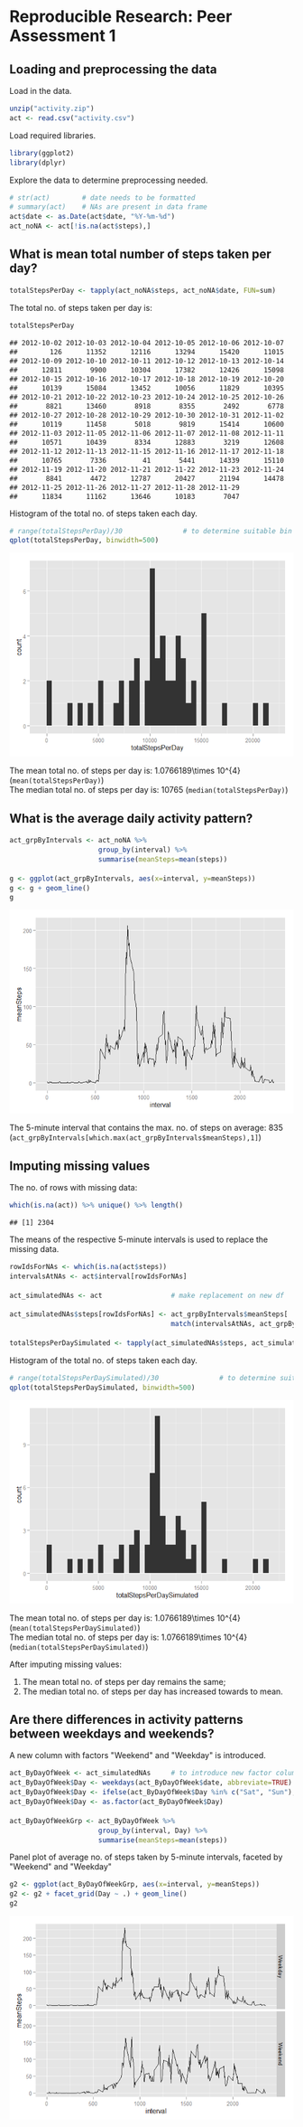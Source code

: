 # Reproducible Research: Peer Assessment 1

## Loading and preprocessing the data

Load in the data.

```r
unzip("activity.zip")
act <- read.csv("activity.csv")
```

Load required libraries.

```r
library(ggplot2)
library(dplyr)
```

Explore the data to determine preprocessing needed.

```r
# str(act)        # date needs to be formatted
# summary(act)    # NAs are present in data frame
act$date <- as.Date(act$date, "%Y-%m-%d")
act_noNA <- act[!is.na(act$steps),]
```


## What is mean total number of steps taken per day?

```r
totalStepsPerDay <- tapply(act_noNA$steps, act_noNA$date, FUN=sum)
```

The total no. of steps taken per day is:

```r
totalStepsPerDay
```

```
## 2012-10-02 2012-10-03 2012-10-04 2012-10-05 2012-10-06 2012-10-07 
##        126      11352      12116      13294      15420      11015 
## 2012-10-09 2012-10-10 2012-10-11 2012-10-12 2012-10-13 2012-10-14 
##      12811       9900      10304      17382      12426      15098 
## 2012-10-15 2012-10-16 2012-10-17 2012-10-18 2012-10-19 2012-10-20 
##      10139      15084      13452      10056      11829      10395 
## 2012-10-21 2012-10-22 2012-10-23 2012-10-24 2012-10-25 2012-10-26 
##       8821      13460       8918       8355       2492       6778 
## 2012-10-27 2012-10-28 2012-10-29 2012-10-30 2012-10-31 2012-11-02 
##      10119      11458       5018       9819      15414      10600 
## 2012-11-03 2012-11-05 2012-11-06 2012-11-07 2012-11-08 2012-11-11 
##      10571      10439       8334      12883       3219      12608 
## 2012-11-12 2012-11-13 2012-11-15 2012-11-16 2012-11-17 2012-11-18 
##      10765       7336         41       5441      14339      15110 
## 2012-11-19 2012-11-20 2012-11-21 2012-11-22 2012-11-23 2012-11-24 
##       8841       4472      12787      20427      21194      14478 
## 2012-11-25 2012-11-26 2012-11-27 2012-11-28 2012-11-29 
##      11834      11162      13646      10183       7047
```

Histogram of the total no. of steps taken each day.

```r
# range(totalStepsPerDay)/30               # to determine suitable bin width
qplot(totalStepsPerDay, binwidth=500)
```

![](PA1_template_files/figure-html/unnamed-chunk-6-1.png) 

The mean total no. of steps per day is: 1.0766189\times 10^{4} (`mean(totalStepsPerDay)`)  
The median total no. of steps per day is: 10765 (`median(totalStepsPerDay)`)


## What is the average daily activity pattern?


```r
act_grpByIntervals <- act_noNA %>%
                      group_by(interval) %>%
                      summarise(meanSteps=mean(steps))

g <- ggplot(act_grpByIntervals, aes(x=interval, y=meanSteps))
g <- g + geom_line()
g
```

![](PA1_template_files/figure-html/unnamed-chunk-7-1.png) 

The 5-minute interval that contains the max. no. of steps on average: 835 (`act_grpByIntervals[which.max(act_grpByIntervals$meanSteps),1]`)


## Imputing missing values

The no. of rows with missing data:

```r
which(is.na(act)) %>% unique() %>% length()
```

```
## [1] 2304
```

The means of the respective 5-minute intervals is used to replace the missing data.

```r
rowIdsForNAs <- which(is.na(act$steps))
intervalsAtNAs <- act$interval[rowIdsForNAs]

act_simulatedNAs <- act                 # make replacement on new df

act_simulatedNAs$steps[rowIdsForNAs] <- act_grpByIntervals$meanSteps[
                                        match(intervalsAtNAs, act_grpByIntervals$interval)]

totalStepsPerDaySimulated <- tapply(act_simulatedNAs$steps, act_simulatedNAs$date, FUN=sum)
```

Histogram of the total no. of steps taken each day.

```r
# range(totalStepsPerDaySimulated)/30               # to determine suitable bin width
qplot(totalStepsPerDaySimulated, binwidth=500)
```

![](PA1_template_files/figure-html/unnamed-chunk-10-1.png) 

The mean total no. of steps per day is: 1.0766189\times 10^{4} (`mean(totalStepsPerDaySimulated)`)  
The median total no. of steps per day is: 1.0766189\times 10^{4} (`median(totalStepsPerDaySimulated)`)

After imputing missing values:  
1. The mean total no. of steps per day remains the same;  
2. The median total no. of steps per day has increased towards to mean.


## Are there differences in activity patterns between weekdays and weekends?

A new column with factors "Weekend" and "Weekday" is introduced.

```r
act_ByDayOfWeek <- act_simulatedNAs     # to introduce new factor column
act_ByDayOfWeek$Day <- weekdays(act_ByDayOfWeek$date, abbreviate=TRUE)
act_ByDayOfWeek$Day <- ifelse(act_ByDayOfWeek$Day %in% c("Sat", "Sun"), "Weekend", "Weekday")
act_ByDayOfWeek$Day <- as.factor(act_ByDayOfWeek$Day)

act_ByDayOfWeekGrp <- act_ByDayOfWeek %>%
                      group_by(interval, Day) %>%
                      summarise(meanSteps=mean(steps))
```

Panel plot of average no. of steps taken by 5-minute intervals, faceted by "Weekend" and "Weekday"

```r
g2 <- ggplot(act_ByDayOfWeekGrp, aes(x=interval, y=meanSteps))
g2 <- g2 + facet_grid(Day ~ .) + geom_line()
g2
```

![](PA1_template_files/figure-html/unnamed-chunk-12-1.png) 

